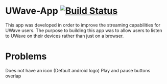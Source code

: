 # UWave-App [![Build Status](https://travis-ci.org/UWave/UWave-Android-App.png)](https://travis-ci.org/UWave/UWave-Android-App)


This app was developed in order to improve the streaming capabilities for UWave users. The purpose to building this app was to allow users to listen to UWave on their devices rather than just on a browser.
# Problems
Does not have an icon (Default android logo)
Play and pause buttons overlap
